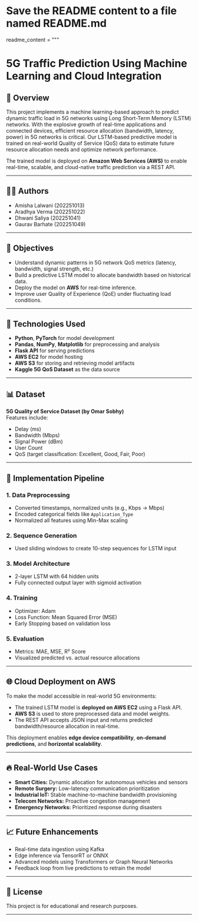 # Save the README content to a file named README.md

readme_content = """
# 5G Traffic Prediction Using Machine Learning and Cloud Integration

## 🚀 Overview

This project implements a machine learning-based approach to predict dynamic traffic load in 5G networks using Long Short-Term Memory (LSTM) networks. With the explosive growth of real-time applications and connected devices, efficient resource allocation (bandwidth, latency, power) in 5G networks is critical. Our LSTM-based predictive model is trained on real-world Quality of Service (QoS) data to estimate future resource allocation needs and optimize network performance.

The trained model is deployed on **Amazon Web Services (AWS)** to enable real-time, scalable, and cloud-native traffic prediction via a REST API.

---

## 👨‍💻 Authors

- Amisha Lalwani (202251013)  
- Aradhya Verma (202251022)  
- Dhwani Saliya (202251041)  
- Gaurav Barhate (202251049)  

---

## 📌 Objectives

- Understand dynamic patterns in 5G network QoS metrics (latency, bandwidth, signal strength, etc.)
- Build a predictive LSTM model to allocate bandwidth based on historical data.
- Deploy the model on **AWS** for real-time inference.
- Improve user Quality of Experience (QoE) under fluctuating load conditions.

---

## 🧠 Technologies Used

- **Python**, **PyTorch** for model development  
- **Pandas**, **NumPy**, **Matplotlib** for preprocessing and analysis  
- **Flask API** for serving predictions  
- **AWS EC2** for model hosting  
- **AWS S3** for storing and retrieving model artifacts  
- **Kaggle 5G QoS Dataset** as the data source

---

## 📊 Dataset

**5G Quality of Service Dataset (by Omar Sobhy)**  
Features include:
- Delay (ms)
- Bandwidth (Mbps)
- Signal Power (dBm)
- User Count
- QoS (target classification: Excellent, Good, Fair, Poor)

---

## 🧪 Implementation Pipeline

### 1. **Data Preprocessing**
- Converted timestamps, normalized units (e.g., Kbps → Mbps)
- Encoded categorical fields like `Application_Type`
- Normalized all features using Min-Max scaling

### 2. **Sequence Generation**
- Used sliding windows to create 10-step sequences for LSTM input

### 3. **Model Architecture**
- 2-layer LSTM with 64 hidden units
- Fully connected output layer with sigmoid activation

### 4. **Training**
- Optimizer: Adam  
- Loss Function: Mean Squared Error (MSE)  
- Early Stopping based on validation loss

### 5. **Evaluation**
- Metrics: MAE, MSE, R² Score  
- Visualized predicted vs. actual resource allocations

---

## 🌐 Cloud Deployment on AWS

To make the model accessible in real-world 5G environments:
- The trained LSTM model is **deployed on AWS EC2** using a Flask API.
- **AWS S3** is used to store preprocessed data and model weights.
- The REST API accepts JSON input and returns predicted bandwidth/resource allocation in real-time.

This deployment enables **edge device compatibility**, **on-demand predictions**, and **horizontal scalability**.

---

## 🔥 Real-World Use Cases

- **Smart Cities:** Dynamic allocation for autonomous vehicles and sensors
- **Remote Surgery:** Low-latency communication prioritization
- **Industrial IoT:** Stable machine-to-machine bandwidth provisioning
- **Telecom Networks:** Proactive congestion management
- **Emergency Networks:** Prioritized response during disasters

---

## 📈 Future Enhancements

- Real-time data ingestion using Kafka
- Edge inference via TensorRT or ONNX
- Advanced models using Transformers or Graph Neural Networks
- Feedback loop from live predictions to retrain the model

---

## 📎 License

This project is for educational and research purposes.

---
